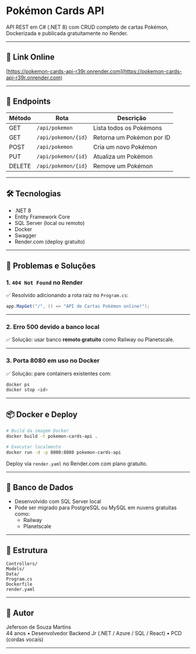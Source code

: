 # Pokémon Cards API

API REST em C# (.NET 8) com CRUD completo de cartas Pokémon, Dockerizada e publicada gratuitamente no Render.

---

## 🔗 Link Online

[https://pokemon-cards-api-r39r.onrender.com](https://pokemon-cards-api-r39r.onrender.com)

---

## 📌 Endpoints

| Método | Rota                  | Descrição                   |
|--------|-----------------------|-----------------------------|
| GET    | `/api/pokemon`        | Lista todos os Pokémons     |
| GET    | `/api/pokemon/{id}`   | Retorna um Pokémon por ID   |
| POST   | `/api/pokemon`        | Cria um novo Pokémon        |
| PUT    | `/api/pokemon/{id}`   | Atualiza um Pokémon         |
| DELETE | `/api/pokemon/{id}`   | Remove um Pokémon           |

---

## 🛠️ Tecnologias

- .NET 8
- Entity Framework Core
- SQL Server (local ou remoto)
- Docker
- Swagger
- Render.com (deploy gratuito)

---

## 🐞 Problemas e Soluções

### 1. `404 Not Found` no Render

✅ Resolvido adicionando a rota raiz no `Program.cs`:

```csharp
app.MapGet("/", () => "API de Cartas Pokémon online!");
```

---

### 2. Erro 500 devido a banco local

✅ Solução: usar banco **remoto gratuito** como Railway ou Planetscale.

---

### 3. Porta 8080 em uso no Docker

✅ Solução: pare containers existentes com:

```bash
docker ps
docker stop <id>
```

---

## 📦 Docker e Deploy

```bash
# Build da imagem Docker
docker build -t pokemon-cards-api .

# Executar localmente
docker run -d -p 8080:8080 pokemon-cards-api
```

Deploy via `render.yaml` no Render.com com plano gratuito.

---

## 💾 Banco de Dados

- Desenvolvido com SQL Server local
- Pode ser migrado para PostgreSQL ou MySQL em nuvens gratuitas como:
  - Railway
  - Planetscale

---

## 📁 Estrutura

```
Controllers/
Models/
Data/
Program.cs
Dockerfile
render.yaml
```

---

## 🙋 Autor

Jeferson de Souza Martins  
44 anos • Desenvolvedor Backend Jr (.NET / Azure / SQL / React) • PCD (cordas vocais)

---
